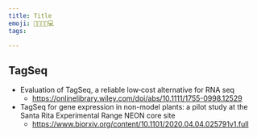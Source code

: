 ```yaml
---
title: Title
emoji: 🌱🧬🌳📖💻
tags:

---
```


## TagSeq
* Evaluation of TagSeq, a reliable low‐cost alternative for RNA seq
    - https://onlinelibrary.wiley.com/doi/abs/10.1111/1755-0998.12529
* TagSeq for gene expression in non-model plants: a pilot study at the Santa Rita Experimental Range NEON core site
    - https://www.biorxiv.org/content/10.1101/2020.04.04.025791v1.full